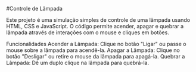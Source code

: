 #Controle de Lâmpada

Este projeto é uma simulação simples de controle de uma lâmpada usando HTML, CSS e JavaScript. O código permite acender, apagar e quebrar a lâmpada através de interações com o mouse e cliques em botões.

Funcionalidades
Acender a Lâmpada: Clique no botão "Ligar" ou passe o mouse sobre a lâmpada para acendê-la.
Apagar a Lâmpada: Clique no botão "Desligar" ou retire o mouse da lâmpada para apagá-la.
Quebrar a Lâmpada: Dê um duplo clique na lâmpada para quebrá-la.
